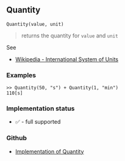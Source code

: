 ## Quantity

```
Quantity(value, unit)
```

> returns the quantity for `value` and `unit`

See 
* [Wikipedia - International System of Units](https://en.wikipedia.org/wiki/International_System_of_Units)

### Examples
 
```
>> Quantity(50, "s") + Quantity(1, "min")
110[s]
```

### Implementation status

* &#x2705; - full supported

### Github

* [Implementation of Quantity](https://github.com/axkr/symja_android_library/blob/master/symja_android_library/matheclipse-core/src/main/java/org/matheclipse/core/builtin/QuantityFunctions.java#L270) 
